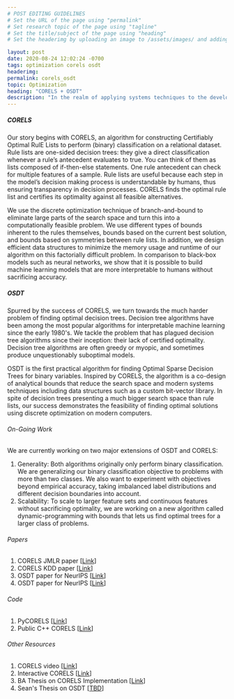 ```yaml
---
# POST EDITING GUIDELINES
# Set the URL of the page using "permalink"
# Set research topic of the page using "tagline"
# Set the title/subject of the page using "heading"
# Set the headerimg by uploading an image to /assets/images/ and adding the URL to "headerimg"

layout: post
date: 2020-08-24 12:02:24 -0700
tags: optimization corels osdt
headerimg:
permalink: corels_osdt
topic: Optimization
heading: "CORELS + OSDT"
description: "In the realm of applying systems techniques to the development of machine learning algorithms, we design data structures and computational caching strategies to find provably optimal solutions to real world instances of NP-hard problems. We build interpretable models in a supervised manner by using discrete optimization and customized data structures. Specifically, we find optimal rule lists and decision trees over categorical feature spaces with a certificate of optimality by leveraging algorithmic bounds to efficiently prune the search space."
---
```

<!-- Project Overview section -->
<div class="container-fluid bg-gray my-5 py-5">
    <div class="container pt-4">
        <h5>CORELS</h5>
        <P>Our story begins with CORELS, an algorithm for constructing Certifiably Optimal RulE Lists to perform (binary) classification on a relational dataset. Rule lists are one-sided decision trees: they give a direct classification whenever a rule’s antecedent evaluates to true. You can think of them as lists composed of if-then-else statements. One rule antecedent can check for multiple features of a sample. Rule lists are useful because each step in the model’s decision making process is understandable by humans, thus ensuring transparency in decision processes. CORELS finds the optimal rule list and certifies its optimality against all feasible alternatives.</P>
        <P>We use the discrete optimization technique of branch-and-bound to eliminate large parts of the search space and turn this into a computationally feasible problem. We use different types of bounds inherent to the rules themselves, bounds based on the current best solution, and bounds based on symmetries between rule lists. In addition, we design efficient data structures to minimize the memory usage and runtime of our algorithm on this factorially difficult problem. In comparison to black-box models such as neural networks, we show that it is possible to build machine learning models that are more interpretable to humans without sacrificing accuracy.</P>
        <h5>OSDT</h5>
        <P>Spurred by the success of CORELS, we turn towards the much harder problem of finding optimal decision trees. Decision tree algorithms have been among the most popular algorithms for interpretable machine learning since the early 1980's. We tackle the problem that has plagued decision tree algorithms since their inception: their lack of certified optimality. Decision tree algorithms are often greedy or myopic, and sometimes produce unquestionably suboptimal models.</P>
        <P>OSDT is the first practical algorithm for finding Optimal Sparse Decision Trees for binary variables. Inspired by CORELS, the algorithm is a co-design of analytical bounds that reduce the search space and modern systems techniques including data structures such as a custom bit-vector library. In spite of decision trees presenting a much bigger search space than rule lists, our success demonstrates the feasibility of finding optimal solutions using discrete optimization on modern computers.</P> 
    </div>
</div>
<!-- /Project Overview section -->
<!-- Project Details and Additional Info -->
<div class="container">
    <h6>On-Going Work</h6>
        <P>We are currently working on two major extensions of OSDT and CORELS:</P>
        <ol>
            <li>Generality: Both algorithms originally only perform binary classification. We are generalizing our binary classification objective to problems with more than two classes. We also want to experiment with objectives beyond empirical accuracy, taking imbalanced label distributions and different decision boundaries into account.</li>
            <li>Scalability: To scale to larger feature sets and continuous features without sacrificing optimality, we are working on a new algorithm called dynamic-programming with bounds that lets us find optimal trees for a larger class of problems.</li>
        </ol>
    <h6>Papers</h6>
        <ol>
            <li>CORELS JMLR paper [<a href="https://www.seltzer.com/assets/publications/Learning-Certifiably-Optimal-Rule-Lists.pdf">Link</a>]</li>
            <li>CORELS KDD paper [<a href="https://www.kdd.org/kdd2017/papers/view/learning-certifiably-optimal-rule-lists-for-categorical-data">Link</a>]</li>
            <li>OSDT paper for NeurIPS [<a href="https://papers.nips.cc/paper/8947-optimal-sparse-decision-trees.pdf">Link</a>]</li>
            <li>OSDT paper for NeurIPS [<a href="https://arxiv.org/pdf/1904.12847.pdf">Link</a>]</li>
        </ol>
    <h6>Code</h6>
        <ol>
            <li>PyCORELS [<a href="https://pycorels.readthedocs.io/en/latest/CorelsClassifier.html">Link</a>]</li>
            <li>Public C++ CORELS [<a href="https://github.com/corels/corels">Link</a>]</li>
        </ol>
    <h6>Other Resources</h6>
        <ol>
            <li>CORELS video [<a href="https://pycorels.readthedocs.io/en/latest/CorelsClassifier.html">Link</a>]</li>
            <li>Interactive CORELS [<a href=" https://corels.eecs.harvard.edu">Link</a>]</li>
            <li>BA Thesis on CORELS Implementation [<a href="https://corels.eecs.harvard.edu/corels/Larus-Stone_thesis.pdf">Link</a>]</li>
            <li>Sean's Thesis on OSDT [<a href="">TBD</a>]</li>
        </ol>
</div>
<!-- /Project Details and Additional Info -->